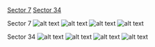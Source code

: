 [Sector 7](#sector7)
[Sector 34](#sector34)

<a name = "sector7"></a>
Sector 7
![alt text](/images/WASP-161_Sector_7/WASP-161_Sector_7_a_TimeSeries.png)
![alt text](/images/WASP-161_Sector_7/WASP-161_Sector_7_b_FoldedLightCurve.png)
![alt text](/images/WASP-161_Sector_7/WASP-161_Sector_7_b_IndividualTransitsWithFit.png)
![alt text](/images/WASP-161_Sector_7/WASP-161_Sector_7_c_TimingResiduals.png)

<a name = "sector34"></a>
Sector 34
![alt text](/images/WASP-161_Sector_34/WASP-161_Sector_34_a_TimeSeries.png)
![alt text](/images/WASP-161_Sector_34/WASP-161_Sector_34_b_FoldedLightCurve.png)
![alt text](/images/WASP-161_Sector_34/WASP-161_Sector_34_b_IndividualTransitsWithFit.png)
![alt text](/images/WASP-161_Sector_34/WASP-161_Sector_34_c_TimingResiduals.png)

